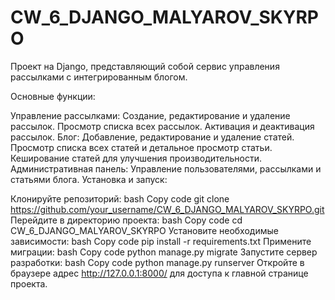 # CW_6_DJANGO_MALYAROV_SKYRPO

Проект на Django, представляющий собой сервис управления рассылками с интегрированным блогом.

Основные функции:

Управление рассылками:
Создание, редактирование и удаление рассылок.
Просмотр списка всех рассылок.
Активация и деактивация рассылок.
Блог:
Добавление, редактирование и удаление статей.
Просмотр списка всех статей и детальное просмотр статьи.
Кеширование статей для улучшения производительности.
Административная панель:
Управление пользователями, рассылками и статьями блога.
Установка и запуск:

Клонируйте репозиторий:
bash
Copy code
git clone https://github.com/your_username/CW_6_DJANGO_MALYAROV_SKYRPO.git
Перейдите в директорию проекта:
bash
Copy code
cd CW_6_DJANGO_MALYAROV_SKYRPO
Установите необходимые зависимости:
bash
Copy code
pip install -r requirements.txt
Примените миграции:
bash
Copy code
python manage.py migrate
Запустите сервер разработки:
bash
Copy code
python manage.py runserver
Откройте в браузере адрес http://127.0.0.1:8000/ для доступа к главной странице проекта.
